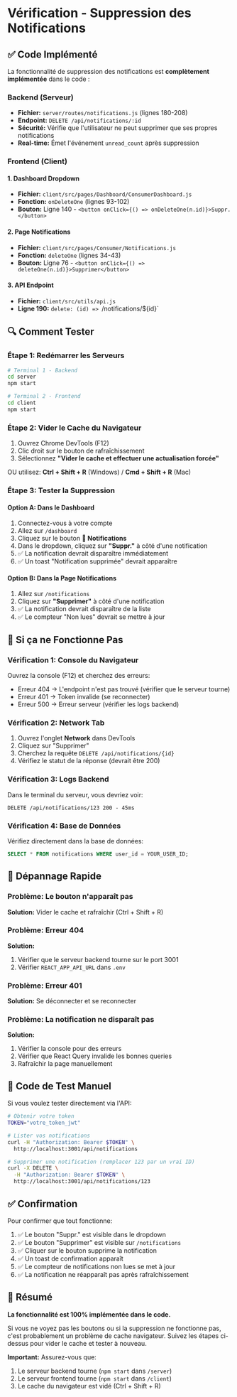 # Vérification - Suppression des Notifications

## ✅ Code Implémenté

La fonctionnalité de suppression des notifications est **complètement implémentée** dans le code :

### Backend (Serveur)
- **Fichier:** `server/routes/notifications.js` (lignes 180-208)
- **Endpoint:** `DELETE /api/notifications/:id`
- **Sécurité:** Vérifie que l'utilisateur ne peut supprimer que ses propres notifications
- **Real-time:** Émet l'événement `unread_count` après suppression

### Frontend (Client)

#### 1. Dashboard Dropdown
- **Fichier:** `client/src/pages/Dashboard/ConsumerDashboard.js`
- **Fonction:** `onDeleteOne` (lignes 93-102)
- **Bouton:** Ligne 140 - `<button onClick={() => onDeleteOne(n.id)}>Suppr.</button>`

#### 2. Page Notifications
- **Fichier:** `client/src/pages/Consumer/Notifications.js`
- **Fonction:** `deleteOne` (lignes 34-43)
- **Bouton:** Ligne 76 - `<button onClick={() => deleteOne(n.id)}>Supprimer</button>`

#### 3. API Endpoint
- **Fichier:** `client/src/utils/api.js`
- **Ligne 190:** `delete: (id) => `/notifications/${id}`

## 🔍 Comment Tester

### Étape 1: Redémarrer les Serveurs
```bash
# Terminal 1 - Backend
cd server
npm start

# Terminal 2 - Frontend
cd client
npm start
```

### Étape 2: Vider le Cache du Navigateur
1. Ouvrez Chrome DevTools (F12)
2. Clic droit sur le bouton de rafraîchissement
3. Sélectionnez **"Vider le cache et effectuer une actualisation forcée"**

OU utilisez: **Ctrl + Shift + R** (Windows) / **Cmd + Shift + R** (Mac)

### Étape 3: Tester la Suppression

#### Option A: Dans le Dashboard
1. Connectez-vous à votre compte
2. Allez sur `/dashboard`
3. Cliquez sur le bouton **🔔 Notifications**
4. Dans le dropdown, cliquez sur **"Suppr."** à côté d'une notification
5. ✅ La notification devrait disparaître immédiatement
6. ✅ Un toast "Notification supprimée" devrait apparaître

#### Option B: Dans la Page Notifications
1. Allez sur `/notifications`
2. Cliquez sur **"Supprimer"** à côté d'une notification
3. ✅ La notification devrait disparaître de la liste
4. ✅ Le compteur "Non lues" devrait se mettre à jour

## 🐛 Si ça ne Fonctionne Pas

### Vérification 1: Console du Navigateur
Ouvrez la console (F12) et cherchez des erreurs:
- Erreur 404 → L'endpoint n'est pas trouvé (vérifier que le serveur tourne)
- Erreur 401 → Token invalide (se reconnecter)
- Erreur 500 → Erreur serveur (vérifier les logs backend)

### Vérification 2: Network Tab
1. Ouvrez l'onglet **Network** dans DevTools
2. Cliquez sur "Supprimer"
3. Cherchez la requête `DELETE /api/notifications/{id}`
4. Vérifiez le statut de la réponse (devrait être 200)

### Vérification 3: Logs Backend
Dans le terminal du serveur, vous devriez voir:
```
DELETE /api/notifications/123 200 - 45ms
```

### Vérification 4: Base de Données
Vérifiez directement dans la base de données:
```sql
SELECT * FROM notifications WHERE user_id = YOUR_USER_ID;
```

## 🔧 Dépannage Rapide

### Problème: Le bouton n'apparaît pas
**Solution:** Vider le cache et rafraîchir (Ctrl + Shift + R)

### Problème: Erreur 404
**Solution:** 
1. Vérifier que le serveur backend tourne sur le port 3001
2. Vérifier `REACT_APP_API_URL` dans `.env`

### Problème: Erreur 401
**Solution:** Se déconnecter et se reconnecter

### Problème: La notification ne disparaît pas
**Solution:** 
1. Vérifier la console pour des erreurs
2. Vérifier que React Query invalide les bonnes queries
3. Rafraîchir la page manuellement

## 📝 Code de Test Manuel

Si vous voulez tester directement via l'API:

```bash
# Obtenir votre token
TOKEN="votre_token_jwt"

# Lister vos notifications
curl -H "Authorization: Bearer $TOKEN" \
  http://localhost:3001/api/notifications

# Supprimer une notification (remplacer 123 par un vrai ID)
curl -X DELETE \
  -H "Authorization: Bearer $TOKEN" \
  http://localhost:3001/api/notifications/123
```

## ✅ Confirmation

Pour confirmer que tout fonctionne:

1. ✅ Le bouton "Suppr." est visible dans le dropdown
2. ✅ Le bouton "Supprimer" est visible sur `/notifications`
3. ✅ Cliquer sur le bouton supprime la notification
4. ✅ Un toast de confirmation apparaît
5. ✅ Le compteur de notifications non lues se met à jour
6. ✅ La notification ne réapparaît pas après rafraîchissement

## 🎯 Résumé

**La fonctionnalité est 100% implémentée dans le code.**

Si vous ne voyez pas les boutons ou si la suppression ne fonctionne pas, c'est probablement un problème de cache navigateur. Suivez les étapes ci-dessus pour vider le cache et tester à nouveau.

**Important:** Assurez-vous que:
1. Le serveur backend tourne (`npm start` dans `/server`)
2. Le serveur frontend tourne (`npm start` dans `/client`)
3. Le cache du navigateur est vidé (Ctrl + Shift + R)
